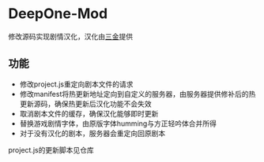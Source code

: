 # DeepOne-Mod
修改源码实现剧情汉化，汉化由[三金](https://github.com/lisanjin)提供

## 功能
- 修改project.js重定向剧本文件的请求
- 修改manifest将热更新地址定向到自定义的服务器，由服务器提供修补后的热更新源码，确保热更新后汉化功能不会失效
- 取消剧本文件的缓存，确保汉化能够即时更新
- 替换游戏剧情字体，由原版字体humming与方正轻吟体合并所得
- 对于没有汉化的剧本，服务器会重定向回原剧本

project.js的更新脚本见仓库
